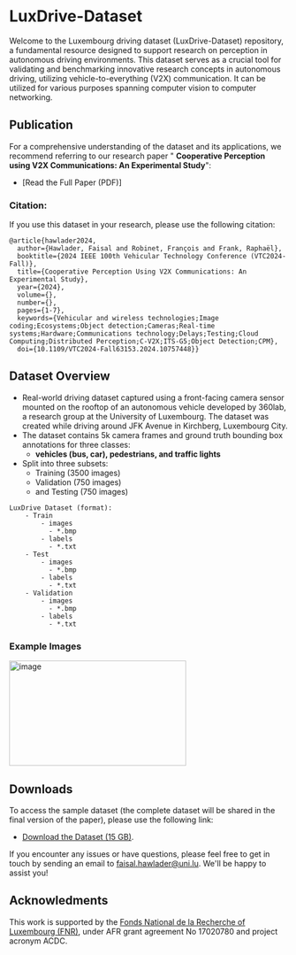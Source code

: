 # LuxDrive-Dataset

Welcome to the Luxembourg driving dataset (LuxDrive-Dataset) repository, a fundamental resource designed to support research on perception in autonomous driving environments. This dataset serves as a crucial tool for validating and benchmarking innovative research concepts in autonomous driving, utilizing vehicle-to-everything (V2X) communication. It can be utilized for various purposes spanning computer vision to computer networking.

## Publication
For a comprehensive understanding of the dataset and its applications, we recommend referring to our research paper " **Cooperative Perception using V2X Communications: An Experimental Study**":
- [Read the Full Paper (PDF)]

### Citation:
If you use this dataset in your research, please use the following citation:

```text
@article{hawlader2024,
  author={Hawlader, Faisal and Robinet, François and Frank, Raphaël},
  booktitle={2024 IEEE 100th Vehicular Technology Conference (VTC2024-Fall)}, 
  title={Cooperative Perception Using V2X Communications: An Experimental Study}, 
  year={2024},
  volume={},
  number={},
  pages={1-7},
  keywords={Vehicular and wireless technologies;Image coding;Ecosystems;Object detection;Cameras;Real-time systems;Hardware;Communications technology;Delays;Testing;Cloud Computing;Distributed Perception;C-V2X;ITS-G5;Object Detection;CPM},
  doi={10.1109/VTC2024-Fall63153.2024.10757448}}

```
## Dataset Overview
- Real-world driving dataset captured using a front-facing camera sensor mounted on the rooftop of an autonomous vehicle developed by 360lab, a research group at the University of Luxembourg. The dataset was created while driving around JFK Avenue in Kirchberg, Luxembourg City. 
- The dataset contains 5k camera frames and ground truth bounding box annotations for three classes:
  - **vehicles (bus, car), pedestrians, and traffic lights**
- Split into three subsets:
    - Training (3500 images)
    - Validation (750 images)
    - and Testing (750 images)
```text
LuxDrive Dataset (format):
    - Train
        - images
          - *.bmp
        - labels
          - *.txt
    - Test
        - images
          - *.bmp
        - labels
          - *.txt
    - Validation
        - images
          - *.bmp
        - labels
          - *.txt
```
### Example Images
<img height="190" width="320" alt="image" src="https://github.com/FaisalHawlader/LuxDrive-Dataset/assets/43897254/1199af98-36db-4ccb-b729-e7671a6c1bf4)">


## Downloads
To access the sample dataset (the complete dataset will be shared in the final version of the paper), please use the following link:
- [Download the Dataset (15 GB)](https://uniluxembourg-my.sharepoint.com/:f:/g/personal/faisal_hawlader_uni_lu/EtgbAapM4zlHi8M9PD4eHesBgKmuf9nr3jSDB6NIX9G17Q?e=iYGFt9).

If you encounter any issues or have questions, please feel free to get in touch by sending an email to faisal.hawlader@uni.lu. We'll be happy to assist you!
## Acknowledments
This work is supported by the [Fonds National de la Recherche of Luxembourg (FNR)](https://www.fnr.lu/), under AFR grant agreement No 17020780 and project acronym ACDC.
